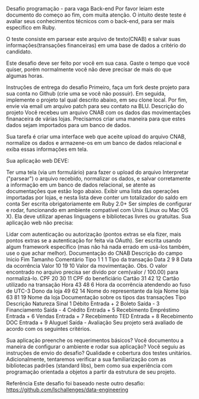 Desafio programação - para vaga Back-end
Por favor leiam este documento do começo ao fim, com muita atenção. O intuito deste teste é avaliar seus conhecimentos técnicos com o back-end, para ser mais específico em Ruby.

O teste consiste em parsear este arquivo de texto(CNAB) e salvar suas informações(transações financeiras) em uma base de dados a critério do candidato.

Este desafio deve ser feito por você em sua casa. Gaste o tempo que você quiser, porém normalmente você não deve precisar de mais do que algumas horas.

Instruções de entrega do desafio
Primeiro, faça um fork deste projeto para sua conta no Github (crie uma se você não possuir).
Em seguida, implemente o projeto tal qual descrito abaixo, em seu clone local.
Por fim, envie via email um arquivo patch para seu contato na BLU.
Descrição do projeto
Você recebeu um arquivo CNAB com os dados das movimentações finanaceira de várias lojas. Precisamos criar uma maneira para que estes dados sejam importados para um banco de dados.

Sua tarefa é criar uma interface web que aceite upload do arquivo CNAB, normalize os dados e armazene-os em um banco de dados relacional e exiba essas informações em tela.

Sua aplicação web DEVE:

Ter uma tela (via um formulário) para fazer o upload do arquivo
Interpretar ("parsear") o arquivo recebido, normalizar os dados, e salvar corretamente a informação em um banco de dados relacional, se atente as documentações que estão logo abaixo.
Exibir uma lista das operações importadas por lojas, e nesta lista deve conter um totalizador do saldo em conta
Ser escrita obrigatoriamente em Ruby 2.0+
Ser simples de configurar e rodar, funcionando em ambiente compatível com Unix (Linux ou Mac OS X). Ela deve utilizar apenas linguagens e bibliotecas livres ou gratuitas.
Sua aplicação web não precisa:

Lidar com autenticação ou autorização (pontos extras se ela fizer, mais pontos extras se a autenticação for feita via OAuth).
Ser escrita usando algum framework específico (mas não há nada errado em usá-los também, use o que achar melhor).
Documentação do CNAB
Descrição do campo	Inicio	Fim	Tamanho	Comentário
Tipo	1	1	1	Tipo da transação
Data	2	9	8	Data da ocorrência
Valor	10	19	10	Valor da movimentação. Obs. O valor encontrado no arquivo precisa ser divido por cem(valor / 100.00) para normalizá-lo.
CPF	20	30	11	CPF do beneficiário
Cartão	31	42	12	Cartão utilizado na transação
Hora	43	48	6	Hora da ocorrência atendendo ao fuso de UTC-3
Dono da loja	49	62	14	Nome do representante da loja
Nome loja	63	81	19	Nome da loja
Documentação sobre os tipos das transações
Tipo	Descrição	Natureza	Sinal
1	Débito	Entrada	+
2	Boleto	Saída	-
3	Financiamento	Saída	-
4	Crédito	Entrada	+
5	Recebimento Empréstimo	Entrada	+
6	Vendas	Entrada	+
7	Recebimento TED	Entrada	+
8	Recebimento DOC	Entrada	+
9	Aluguel	Saída	-
Avaliação
Seu projeto será avaliado de acordo com os seguintes critérios.

Sua aplicação preenche os requerimentos básicos?
Você documentou a maneira de configurar o ambiente e rodar sua aplicação?
Você seguiu as instruções de envio do desafio?
Qualidade e cobertura dos testes unitários.
Adicionalmente, tentaremos verificar a sua familiarização com as bibliotecas padrões (standard libs), bem como sua experiência com programação orientada a objetos a partir da estrutura de seu projeto.

Referência
Este desafio foi baseado neste outro desafio: https://github.com/lschallenges/data-engineering
